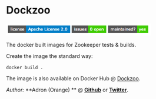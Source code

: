 # Dockzoo

[![TEMP IMAGE](DELETEWHENOPENSOURCE.png)]()

The docker built images for Zookeeper tests &amp; builds.

Create the image the standard way:

    docker build .

The image is also available on Docker Hub @ [Dockzoo](https://hub.docker.com/r/adron/dockzoo/).

*Author:* **Adron (Orange) ** @ **[Github](https://www.github.com/adron-orange)** or **[Twitter](https://twitter.com/adron_orange)**.
